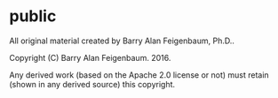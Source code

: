 # public


All original material created by Barry Alan Feigenbaum, Ph.D..

Copyright (C) Barry Alan Feigenbaum. 2016.

Any derived work (based on the Apache 2.0 license or not) must retain (shown in any derived source) this copyright.  
